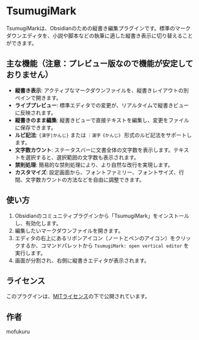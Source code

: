 # TsumugiMark

TsumugiMarkは、Obsidianのための縦書き編集プラグインです。標準のマークダウンエディタを、小説や脚本などの執筆に適した縦書き表示に切り替えることができます。

## 主な機能（注意：プレビュー版なので機能が安定しておりません）

- **縦書き表示**: アクティブなマークダウンファイルを、縦書きレイアウトの別ペインで開きます。
- **ライブプレビュー**: 標準エディタでの変更が、リアルタイムで縦書きビューに反映されます。
- **縦書きのまま編集**: 縦書きビューで直接テキストを編集し、変更をファイルに保存できます。
- **ルビ記法**: `{漢字|かんじ}` または `｜漢字《かんじ》` 形式のルビ記法をサポートします。
- **文字数カウント**: ステータスバーに文書全体の文字数を表示します。テキストを選択すると、選択範囲の文字数も表示されます。
- **禁則処理**: 簡易的な禁則処理により、より自然な改行を実現します。
- **カスタマイズ**: 設定画面から、フォントファミリー、フォントサイズ、行間、文字数カウントの方法などを自由に調整できます。

## 使い方

1.  Obsidianのコミュニティプラグインから「TsumugiMark」をインストールし、有効化します。
2.  編集したいマークダウンファイルを開きます。
3.  エディタの右上にあるリボンアイコン（ノートとペンのアイコン）をクリックするか、コマンドパレットから `TsumugiMark: open vertical editor` を実行します。
4.  画面が分割され、右側に縦書きエディタが表示されます。

## ライセンス

このプラグインは、[MITライセンス](LICENSE)の下で公開されています。

## 作者

mofukuru
